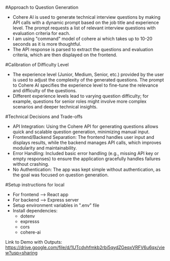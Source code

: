 #Approach to Question Generation

- Cohere AI is used to generate technical interview questions by making API calls with a dynamic prompt based on the job title and experience level. The prompt requests a list of relevant interview questions with evaluation criteria for each.
- I am using "command" model of cohere ai which takes up to 10-20 seconds as it is more thoughtful.
- The API response is parsed to extract the questions and evaluation criteria, which are then displayed on the frontend.

#Calibration of Difficulty Level

- The experience level (Junior, Medium, Senior, etc.) provided by the user is used to adjust the complexity of the generated questions. The prompt to Cohere AI specifies the experience level to fine-tune the relevance and difficulty of the questions.
- Different experience levels lead to varying question difficulty; for example, questions for senior roles might involve more complex scenarios and deeper technical insights.

#Technical Decisions and Trade-offs

- API Integration: Using the Cohere API for generating questions allows quick and scalable question generation, minimizing manual input.
- Frontend/Backend Separation: The frontend handles user input and displays results, while the backend manages API calls, which improves modularity and maintainability.
- Error Handling: Included basic error handling (e.g., missing API key or empty responses) to ensure the application gracefully handles failures without crashing.
- No Authentication: The app was kept simple without authentication, as the goal was focused on question generation.

#Setup instructions for local

- For frontend --> React app
- For backend --> Express server
- Setup environment variables in ".env" file
- Install dependencies:
  - dotenv
  - expresss
  - cors
  - cohere-ai

Link to Demo with Outputs: https://drive.google.com/file/d/1UTcdvhfmkb2rbi5qydZGeqxVRFV6u6qx/view?usp=sharing
